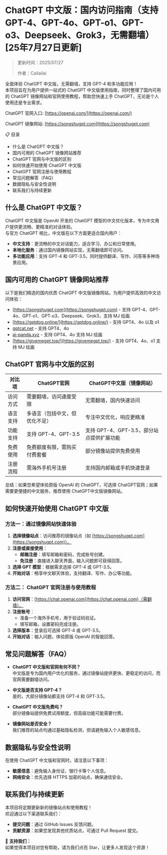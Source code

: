 # ChatGPT 中文版：国内访问指南（支持GPT-4、GPT-4o、GPT-o1、GPT-o3、Deepseek、Grok3，无需翻墙）[25年7月27日更新]

> 更新时间：2025/07/27
>   
> 作者：Cailailai  

全面体验 ChatGPT 中文版，无需翻墙，支持 GPT-4 和多功能应用！  
本项目旨在为用户提供一站式的 ChatGPT 中文版使用指南，同时整理了国内可用的 ChatGPT 镜像网站和官网使用教程，帮助您快速上手 ChatGPT，无论是个人使用还是专业需求。

ChatGPT 官网入口: [https://openai.com/](https://openai.com/)  

ChatGPT 镜像网站: [https://songshugpt.com](https://songshugpt.com)

📋 目录
- 什么是 ChatGPT 中文版？
- 国内可用的 ChatGPT 镜像网站推荐
- ChatGPT 官网与中文版的区别
- 如何快速开始使用 ChatGPT 中文版
- ChatGPT 官网注册与使用教程
- 常见问题解答（FAQ）
- 数据隐私与安全性说明
- 联系我们与持续更新

## 什么是 ChatGPT 中文版？
ChatGPT 中文版是 OpenAI 开发的 ChatGPT 模型的中文优化版本，专为中文用户提供更流畅、更精准的对话体验。  
与官方 ChatGPT 相比，中文版在以下方面更适合国内用户：

- **中文支持**：更流畅的中文对话能力，适合学习、办公和日常使用。
- **本地化服务**：通过国内镜像网站实现，无需翻墙即可访问。
- **多功能应用**：支持 GPT-4 和 GPT-3.5，同时提供翻译、写作、问答等多种场景应用。

## 国内可用的 ChatGPT 镜像网站推荐
以下是我们精选的国内优质 ChatGPT 中文版镜像网站，为用户提供高效的中文访问体验：

- [https://songshugpt.com](https://songshugpt.com) - 支持 GPT-4、GPT-4o、GPT-o1、GPT-o3、Deepseek、Grok3，支持 MJ 绘画
- [https://gptdog.online/](https://gptdog.online/) - 支持 GPT4、4o 以及 o1
- [gptcat.net](gptcat.net/) - 支持 GPT4、4o
- [ai-panda.xyz](https://ai-panda.xyz/) - 支持 GPT4、4o 支持 MJ 绘画
- [https://givemegpt.top/](https://givemegpt.top/) - 支持 GPT4、4o、o1 支持 MJ 绘画

## ChatGPT 官网与中文版的区别
| 对比项         | ChatGPT官网                         | ChatGPT中文版（镜像网站）       |
| -------------- | ---------------------------------- | ------------------------------- |
| 访问方式       | 需要翻墙，访问速度受限              | 无需翻墙，国内快速访问          |
| 语言支持       | 多语言（包括中文，但优化不足）      | 专注中文优化，响应更精准        |
| 功能支持       | 支持 GPT-4、GPT-3.5                | 支持 GPT-4、GPT-3.5，部分站点提供扩展功能 |
| 免费使用       | 免费额度有限，需购买付费套餐        | 部分镜像站提供免费使用           |
| 注册流程       | 需海外手机号注册                   | 支持国内邮箱或手机快速登录      |

总结：如果您希望体验原版 OpenAI 的 ChatGPT，可选择 ChatGPT官网；如果需要更便捷的中文服务，推荐使用 ChatGPT中文版镜像网站。

## 如何快速开始使用 ChatGPT 中文版
### 方法一：通过镜像网站快速体验
1. **选择镜像站点**：访问推荐的镜像站点（如 [https://songshugpt.com](https://songshugpt.com)）。
2. **注册或直接使用**：
   - **邮箱注册**：填写邮箱和密码，完成账号创建。
   - **免注册**：直接进入聊天界面，输入问题即可获得回答。
3. **选择 GPT 模型**：根据需求选择 GPT-4 或 GPT-3.5。
4. **开始对话**：畅享中文聊天体验，支持翻译、写作、办公等功能。

### 方法二： ChatGPT 官网注册与使用教程
1. **访问官网**：[https://chat.openai.com](https://chat.openai.com)（需翻墙）。
2. **注册账号**：
   - 准备一个海外手机号，用于验证码验证。
   - 填写邮箱，设置密码完成注册。
3. **选择版本**：登录后可选择 GPT-4 或 GPT-3.5。
4. **开始对话**：输入问题，体验原版 OpenAI 的智能回答。

## 常见问题解答（FAQ）
- **ChatGPT 中文版和官网有何不同？**  
  中文版是专为国内用户优化的服务，通过镜像站提供更快、更稳定的访问，而官网需要翻墙访问。

- **中文版是否支持 GPT-4？**  
  是的，大部分镜像站都支持 GPT-4 和 GPT-3.5。

- **ChatGPT 中文版免费吗？**  
  部分镜像站提供免费试用额度，但高级功能可能需要付费。

- **镜像网站是否安全？**  
  我们推荐的站点均通过基础隐私检测，但请避免输入个人敏感信息。

## 数据隐私与安全性说明
在使用 ChatGPT 中文版和官网时，请注意以下事项：

- **敏感信息**：避免输入身份证、银行卡等个人信息。
- **网络安全**：优先选择 HTTPS 加密的站点，确保通信安全。

## 联系我们与持续更新
本项目将定期更新新的镜像站点和使用教程！  
欢迎通过以下渠道联系我们：

- **提交问题**：通过 GitHub Issues 反馈问题。
- **贡献资源**：如果您发现其他优质站点，可通过 Pull Request 提交。

🌟 **支持我们：**  
如果觉得本项目对您有帮助，请为我们点亮 Star，让更多人发现这个资源！
